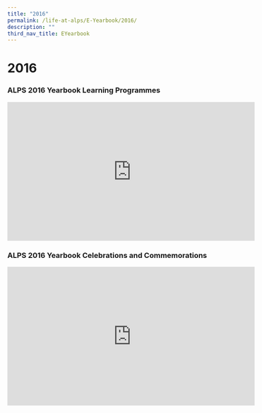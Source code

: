 ```yaml
---
title: "2016"
permalink: /life-at-alps/E-Yearbook/2016/
description: ""
third_nav_title: EYearbook
---
```

# **2016**

### ALPS 2016 Yearbook Learning Programmes
<iframe width="560" height="315" src="https://www.youtube.com/embed/fd6mlvkbD9E" title="YouTube video player" frameborder="0" allow="accelerometer; autoplay; clipboard-write; encrypted-media; gyroscope; picture-in-picture" allowfullscreen=""></iframe>

### ALPS 2016 Yearbook Celebrations and Commemorations
<iframe width="560" height="315" src="https://www.youtube.com/embed/p5PXe3y_27w" title="YouTube video player" frameborder="0" allow="accelerometer; autoplay; clipboard-write; encrypted-media; gyroscope; picture-in-picture" allowfullscreen=""></iframe>